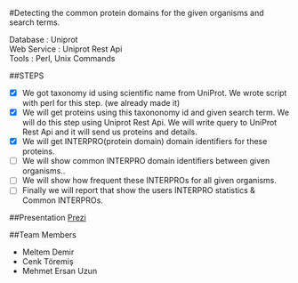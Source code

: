 #Detecting the common protein domains for the given organisms and search terms.

Database : Uniprot<br>
Web Service : Uniprot Rest Api<br>
Tools : Perl, Unix Commands<br>

##STEPS
- [x] We got taxonomy id using scientific name from UniProt. We wrote script with perl for this step. (we already made it)
- [x] We will get proteins using this taxononomy id and given search term. We will do this step using Uniprot Rest Api. We will write query to UniProt Rest Api and it will send us proteins and details.
- [x] We will get INTERPRO(protein domain) domain identifiers for these proteins.
- [ ] We will show common INTERPRO domain identifiers between given organisms..
- [ ] We will show how frequent these INTERPROs for all given organisms.
- [ ] Finally we will report that  show the users INTERPRO statistics  & Common INTERPROs.

##Presentation
[Prezi](http://prezi.com/2g3yosohp-_1/?utm_campaign=share&utm_medium=copy&rc=ex0share)


##Team Members 

  * Meltem Demir 
  * Cenk Töremiş 
  * Mehmet Ersan Uzun
